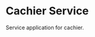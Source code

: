 # Cachier Service

Service application for cachier.


<!--
TODO: create websocket and restful endpoint for connecting to cachier (might require two different services)
TODO: add support with other languages for cachier package
TODO: add expiration to cache
TODO: move from prints to logging
TODO: document methods
TODO: remove print statements that aren't as useful for server logs

{
    "key": {
        "data": [1, 2, 3],
        "expiry": "2020-01-01T00:00:00Z"
    }
}

next release:
TODO: add cli to manage cache like redis-cli
TODO: cron job to delete expired cache?
-->

<!-- ## Table of Contents

- [Installation](#installation)
- [Usage](#usage)
- [Support](#support)
- [Contributing](#contributing)

## Installation

Download to your project directory, add `README.md`, and commit:

```sh
curl -LO http://git.io/Xy0Chg
git add README.md
git commit -m "Use README Boilerplate"
```

## Usage

Replace the contents of `README.md` with your project's:

- Name
- Description
- Installation instructions
- Usage instructions
- Support instructions
- Contributing instructions
- License

Feel free to remove any sections that aren't applicable to your project.

## Support

Please [open an issue](https://github.com/fraction/readme-boilerplate/issues/new) for support.

## Contributing

Please contribute using [Github Flow](https://guides.github.com/introduction/flow/). Create a branch, add commits, and [open a pull request](https://github.com/fraction/readme-boilerplate/compare/). -->

